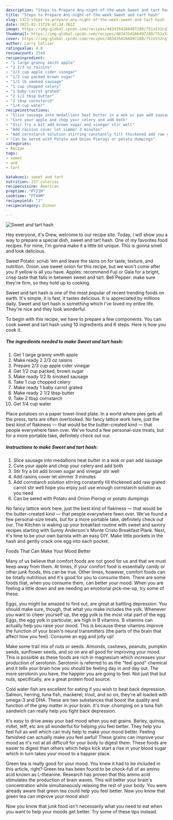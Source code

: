 ```yaml
---
description: "Steps to Prepare Any-night-of-the-week Sweet and tart hash"
title: "Steps to Prepare Any-night-of-the-week Sweet and tart hash"
slug: 1373-steps-to-prepare-any-night-of-the-week-sweet-and-tart-hash
date: 2021-01-11T19:47:34.761Z
image: https://img-global.cpcdn.com/recipes/4834354166497280/751x532cq70/sweet-and-tart-hash-recipe-main-photo.jpg
thumbnail: https://img-global.cpcdn.com/recipes/4834354166497280/751x532cq70/sweet-and-tart-hash-recipe-main-photo.jpg
cover: https://img-global.cpcdn.com/recipes/4834354166497280/751x532cq70/sweet-and-tart-hash-recipe-main-photo.jpg
author: Larry Collier
ratingvalue: 4.8
reviewcount: 2549
recipeingredient:
- "1 large granny smith apple"
- "2 2/3 oz raisins"
- "2/3 cup apple cider vinegar"
- "1/2 cup packed brown sugar"
- "1/2 lb smoked sausage"
- "1 cup chopped celery"
- "1 baby carrot grated"
- "2 1/2 tbsp butter"
- "2 tbsp cornstarch"
- "1/4 cup water"
recipeinstructions:
- "Slice sausage into medallions heat butter in a wok or pan add sausage"
- "Core your apple and chop your celery and add both"
- "Stir fry a bit add brown sugar and vinegar stir well"
- "Add raisins cover let simmer 3 minutes"
- "Add cornstarch solution stirring constantly till thickened add raw grated carrot stir well hope you enjoy just use enough cornstarch solution as you need"
- "Can be sered with Potato and Onion Pierogi or potato dumpings"
categories:
- Recipe
tags:
- sweet
- and
- tart

katakunci: sweet and tart 
nutrition: 237 calories
recipecuisine: American
preptime: "PT21M"
cooktime: "PT49M"
recipeyield: "2"
recipecategory: Dinner

---
```



![Sweet and tart hash](https://img-global.cpcdn.com/recipes/4834354166497280/751x532cq70/sweet-and-tart-hash-recipe-main-photo.jpg)

Hey everyone, it's Drew, welcome to our recipe site. Today, I will show you a way to prepare a special dish, sweet and tart hash. One of my favorites food recipes. For mine, I'm gonna make it a little bit unique. This is gonna smell and look delicious.

Sweet Potato: scrub &#39;em and leave the skins on for taste, texture, and nutrition. Onion: use sweet onion for this recipe, but we won&#39;t come after you if yellow is all you have. Apples: recommend Fuji or Gala for a bright, crisp taste that falls in between sweet and tart. Bell Pepper: make sure they&#39;re firm, so they hold up to cooking.

Sweet and tart hash is one of the most popular of recent trending foods on earth. It's simple, it is fast, it tastes delicious. It is appreciated by millions daily. Sweet and tart hash is something which I've loved my entire life. They're nice and they look wonderful.


To begin with this recipe, we have to prepare a few components. You can cook sweet and tart hash using 10 ingredients and 6 steps. Here is how you cook it.

<!--inarticleads1-->

##### The ingredients needed to make Sweet and tart hash:

1. Get 1 large granny smith apple
1. Make ready 2 2/3 oz raisins
1. Prepare 2/3 cup apple cider vinegar
1. Get 1/2 cup packed, brown sugar
1. Make ready 1/2 lb smoked sausage
1. Take 1 cup chopped celery
1. Make ready 1 baby carrot grated
1. Make ready 2 1/2 tbsp butter
1. Take 2 tbsp cornstarch
1. Get 1/4 cup water


Place potatoes on a paper towel-lined plate. In a world where pies gets all the press, tarts are often overlooked. No fancy lattice work here, just the best kind of flakiness — that would be the butter-created kind — that people everywhere fawn over. We&#39;ve found a few personal-size treats, but for a more portable take, definitely check out our. 

<!--inarticleads2-->

##### Instructions to make Sweet and tart hash:

1. Slice sausage into medallions heat butter in a wok or pan add sausage
1. Core your apple and chop your celery and add both
1. Stir fry a bit add brown sugar and vinegar stir well
1. Add raisins cover let simmer 3 minutes
1. Add cornstarch solution stirring constantly till thickened add raw grated carrot stir well hope you enjoy just use enough cornstarch solution as you need
1. Can be sered with Potato and Onion Pierogi or potato dumpings


No fancy lattice work here, just the best kind of flakiness — that would be the butter-created kind — that people everywhere fawn over. We&#39;ve found a few personal-size treats, but for a more portable take, definitely check out our. The Kitchen is waking up your breakfast routine with sweet and savory recipes starting with Sunny Anderson&#39;s Monte Cristo Breakfast Plank. Next, it&#39;s time to be your own barista with an easy DIY. Make little pockets in the hash and gently crack one egg into each pocket. 

Foods That Can Make Your Mood Better


Many of us believe that comfort foods are not good for us and that we must keep away from them. At times, if your comfort food is essentially candy or other junk foods, this can be true. Other times, however, comfort foods can be totally nutritious and it's good for you to consume them. There are some foods that, when you consume them, can better your mood. When you are feeling a little down and are needing an emotional pick-me-up, try some of these.

Eggs, you might be amazed to find out, are great at battling depression. You should make sure, though, that what you make includes the yolk. Whenever you want to cheer yourself up, the egg yolk is the most vital part of the egg. Eggs, the egg yolk in particular, are high in B vitamins. B vitamins can actually help you raise your mood. This is because these vitamins improve the function of your brain's neural transmitters (the parts of the brain that affect how you feel). Consume an egg and jolly up!

Make some trail mix of nuts or seeds. Almonds, cashews, peanuts, pumpkin seeds, sunflower seeds, and so on are all good for improving your mood. This is possible as these foods are rich in magnesium which increases your production of serotonin. Serotonin is referred to as the "feel good" chemical and it tells your brain how you should be feeling day in and day out. The more serotonin you have, the happier you are going to feel. Not just that but nuts, specifically, are a great protein food source.

Cold water fish are excellent for eating if you wish to beat back depression. Salmon, herring, tuna fish, mackerel, trout, and so on, they're all loaded with omega-3 and DHA. These are two substances that boost the quality and function of the grey matter in your brain. It's true: chomping on a tuna fish sandwich can really help you fight back depression. 

It's easy to drive away your bad mood when you eat grains. Barley, quinoa, millet, teff, etc are all wonderful for helping you feel better. They help you feel full as well which can truly help to make your mood better. Feeling famished can actually make you feel awful! These grains can improve your mood as it's not at all difficult for your body to digest them. These foods are easier to digest than others which helps kick start a rise in your blood sugar which in turn takes your mood to a happier place.

Green tea is really good for your mood. You knew it had to be included in this article, right? Green tea has been found to be chock-full of an amino acid known as L-theanine. Research has proven that this amino acid stimulates the production of brain waves. This will better your brain's concentration while simultaneously relaxing the rest of your body. You were already aware that green tea could help you feel better. Now you know that green tea can improve your mood also!

Now you know that junk food isn't necessarily what you need to eat when you want to help your moods get better. Try  some  of  these  tips  instead.

